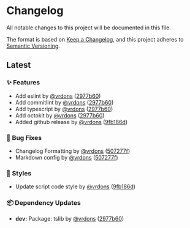 # Changelog

All notable changes to this project will be documented in this file.

The format is based on [Keep a Changelog](https://keepachangelog.com/en/1.0.0/),
and this project adheres to [Semantic Versioning](https://semver.org/spec/v2.0.0.html).

## Latest

### ✨ Features

- Add eslint by [@vrdons](https://github.com/vrdons) ([2977b60](https://github.com/vrdons/module-template/commit/2977b60e3855fe6b6c49fbf8766cdf4fb19c0ce0))
- Add commitlint by [@vrdons](https://github.com/vrdons) ([2977b60](https://github.com/vrdons/module-template/commit/2977b60e3855fe6b6c49fbf8766cdf4fb19c0ce0))
- Add typescript by [@vrdons](https://github.com/vrdons) ([2977b60](https://github.com/vrdons/module-template/commit/2977b60e3855fe6b6c49fbf8766cdf4fb19c0ce0))
- Add octokit by [@vrdons](https://github.com/vrdons) ([2977b60](https://github.com/vrdons/module-template/commit/2977b60e3855fe6b6c49fbf8766cdf4fb19c0ce0))
- Added github release by [@vrdons](https://github.com/vrdons) ([9fb186d](https://github.com/vrdons/module-template/commit/9fb186dd3cf9aef61877771afc91aac122a060e3))

### 🐛 Bug Fixes

- Changelog Formatting by [@vrdons](https://github.com/vrdons) ([507277f](https://github.com/vrdons/module-template/commit/507277fae484d98bcd828b29625eeebbc9e7b25e))
- Markdown  config by [@vrdons](https://github.com/vrdons) ([507277f](https://github.com/vrdons/module-template/commit/507277fae484d98bcd828b29625eeebbc9e7b25e))

### 💄 Styles

- Update script code style by [@vrdons](https://github.com/vrdons) ([9fb186d](https://github.com/vrdons/module-template/commit/9fb186dd3cf9aef61877771afc91aac122a060e3))

### 📦 Dependency Updates

- **dev:** Package: tslib by [@vrdons](https://github.com/vrdons) ([2977b60](https://github.com/vrdons/module-template/commit/2977b60e3855fe6b6c49fbf8766cdf4fb19c0ce0))

